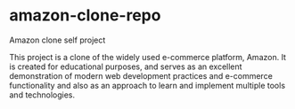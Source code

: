 # amazon-clone-repo
Amazon clone self project

This project is a clone of the widely used e-commerce platform, Amazon. It is created for educational purposes, and serves as an excellent demonstration of modern web development practices and e-commerce functionality and also as an approach to learn and implement multiple tools and technologies.
